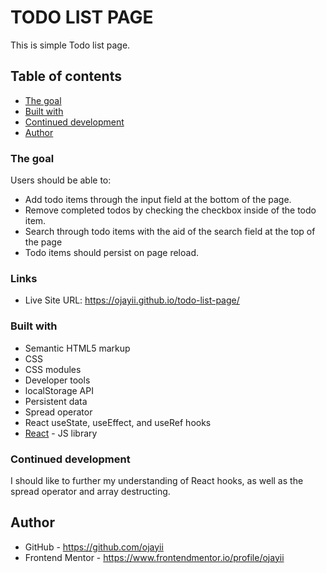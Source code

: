 # TODO LIST PAGE

This is simple Todo list page.

## Table of contents

- [The goal ](#the-goal)
- [Built with](#built-with)
- [Continued development](#continued-development)
- [Author](#author)

### The goal

Users should be able to:

- Add todo items through the input field at the bottom of the page.
- Remove completed todos by checking the checkbox inside of the todo item.
- Search through todo items with the aid of the search field at the top of the page
- Todo items should persist on page reload.

### Links

- Live Site URL: https://ojayii.github.io/todo-list-page/

### Built with

- Semantic HTML5 markup
- CSS
- CSS modules
- Developer tools
- localStorage API
- Persistent data
- Spread operator
- React useState, useEffect, and useRef hooks
- [React](https://reactjs.org/) - JS library

### Continued development

I should like to further my understanding of React hooks, as well as the spread operator and array destructing.

## Author

- GitHub - https://github.com/ojayii
- Frontend Mentor - https://www.frontendmentor.io/profile/ojayii
